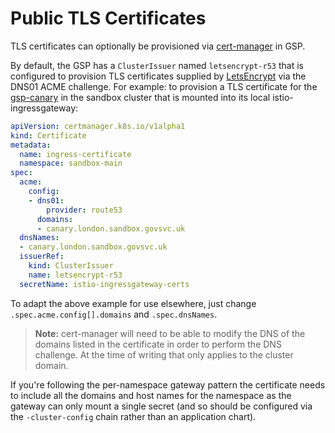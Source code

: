 # Public TLS Certificates

TLS certificates can optionally be provisioned via [cert-manager][] in GSP.

By default, the GSP has a `ClusterIssuer` named `letsencrypt-r53` that is configured to provision TLS certificates supplied by [LetsEncrypt][] via the DNS01 ACME challenge. For example: to provision a TLS certificate for the [gsp-canary][] in the sandbox cluster that is mounted into its local istio-ingressgateway:

```yaml
apiVersion: certmanager.k8s.io/v1alpha1
kind: Certificate
metadata:
  name: ingress-certificate
  namespace: sandbox-main
spec:
  acme:
    config:
    - dns01:
        provider: route53
      domains:
      - canary.london.sandbox.govsvc.uk
  dnsNames:
  - canary.london.sandbox.govsvc.uk
  issuerRef:
    kind: ClusterIssuer
    name: letsencrypt-r53
  secretName: istio-ingressgateway-certs
```

To adapt the above example for use elsewhere, just change `.spec.acme.config[].domains` and `.spec.dnsNames`.

> **Note:** cert-manager will need to be able to modify the DNS of the domains listed in the certificate in order to perform the DNS challenge. At the time of writing that only applies to the cluster domain.

If you're following the per-namespace gateway pattern the certificate needs to include all the domains and host names for the namespace as the gateway can only mount a single secret (and so should be configured via the `-cluster-config` chain rather than an application chart).

[cert-manager]: https://docs.cert-manager.io/en/latest/
[gsp-canary]: https://github.com/alphagov/gsp/tree/master/components/canary
[LetsEncrypt]: https://letsencrypt.org/
